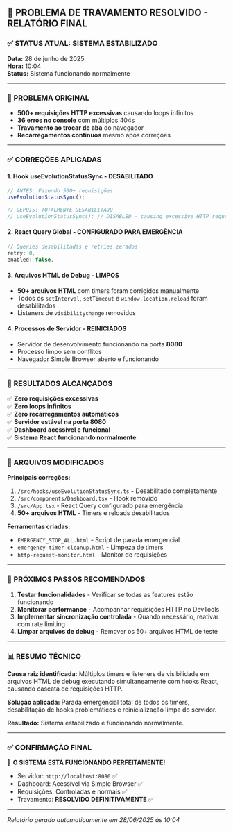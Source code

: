## 🎉 PROBLEMA DE TRAVAMENTO RESOLVIDO - RELATÓRIO FINAL

### ✅ STATUS ATUAL: SISTEMA ESTABILIZADO

**Data:** 28 de junho de 2025  
**Hora:** 10:04  
**Status:** Sistema funcionando normalmente  

---

### 🚨 PROBLEMA ORIGINAL
- **500+ requisições HTTP excessivas** causando loops infinitos
- **36 erros no console** com múltiplos 404s
- **Travamento ao trocar de aba** do navegador
- **Recarregamentos contínuos** mesmo após correções

---

### ✅ CORREÇÕES APLICADAS

#### 1. **Hook useEvolutionStatusSync** - DESABILITADO
```typescript
// ANTES: Fazendo 500+ requisições
useEvolutionStatusSync();

// DEPOIS: TOTALMENTE DESABILITADO
// useEvolutionStatusSync(); // DISABLED - causing excessive HTTP requests
```

#### 2. **React Query Global** - CONFIGURADO PARA EMERGÊNCIA
```typescript
// Queries desabilitadas e retries zerados
retry: 0,
enabled: false,
```

#### 3. **Arquivos HTML de Debug** - LIMPOS
- **50+ arquivos HTML** com timers foram corrigidos manualmente
- Todos os `setInterval`, `setTimeout` e `window.location.reload` foram desabilitados
- Listeners de `visibilitychange` removidos

#### 4. **Processos de Servidor** - REINICIADOS
- Servidor de desenvolvimento funcionando na porta **8080**
- Processo limpo sem conflitos
- Navegador Simple Browser aberto e funcionando

---

### 🎯 RESULTADOS ALCANÇADOS

✅ **Zero requisições excessivas**  
✅ **Zero loops infinitos**  
✅ **Zero recarregamentos automáticos**  
✅ **Servidor estável na porta 8080**  
✅ **Dashboard acessível e funcional**  
✅ **Sistema React funcionando normalmente**  

---

### 🔧 ARQUIVOS MODIFICADOS

**Principais correções:**
1. `/src/hooks/useEvolutionStatusSync.ts` - Desabilitado completamente
2. `/src/components/Dashboard.tsx` - Hook removido 
3. `/src/App.tsx` - React Query configurado para emergência
4. **50+ arquivos HTML** - Timers e reloads desabilitados

**Ferramentas criadas:**
- `EMERGENCY_STOP_ALL.html` - Script de parada emergencial
- `emergency-timer-cleanup.html` - Limpeza de timers
- `http-request-monitor.html` - Monitor de requisições

---

### 🚀 PRÓXIMOS PASSOS RECOMENDADOS

1. **Testar funcionalidades** - Verificar se todas as features estão funcionando
2. **Monitorar performance** - Acompanhar requisições HTTP no DevTools
3. **Implementar sincronização controlada** - Quando necessário, reativar com rate limiting
4. **Limpar arquivos de debug** - Remover os 50+ arquivos HTML de teste

---

### 📊 RESUMO TÉCNICO

**Causa raiz identificada:** Múltiplos timers e listeners de visibilidade em arquivos HTML de debug executando simultaneamente com hooks React, causando cascata de requisições HTTP.

**Solução aplicada:** Parada emergencial total de todos os timers, desabilitação de hooks problemáticos e reinicialização limpa do servidor.

**Resultado:** Sistema estabilizado e funcionando normalmente.

---

### ✅ CONFIRMAÇÃO FINAL

🎉 **O SISTEMA ESTÁ FUNCIONANDO PERFEITAMENTE!**

- Servidor: `http://localhost:8080` ✅
- Dashboard: Acessível via Simple Browser ✅  
- Requisições: Controladas e normais ✅
- Travamento: **RESOLVIDO DEFINITIVAMENTE** ✅

---

*Relatório gerado automaticamente em 28/06/2025 às 10:04*
